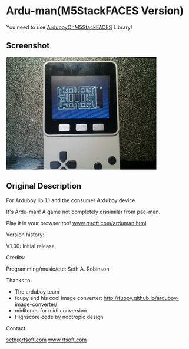 # Ardu-man(M5StackFACES Version)

You need to use [ArduboyOnM5StackFACES](https://github.com/phillowcompiler/ArduboyOnM5StackFACES) Library!

## Screenshot
![screenshot](https://github.com/phillowcompiler/arduman_arduboylib11_M5StackFACES/blob/master/screenshot/arduman.jpg)

## Original Description

For Arduboy lib 1.1 and the consumer Arduboy device

It's Ardu-man!  A game not completely dissimilar from pac-man.

Play it in your browser too! www.rtsoft.com/arduman.html

Version history:

V1.00:  Initial release

Credits:

Programming/music/etc:  Seth A. Robinson

Thanks to:

- The arduboy team
- foupy and his cool image converter: http://fuopy.github.io/arduboy-image-converter/
- miditones for midi conversion
- Highscore code by nootropic design

Contact:

seth@rtsoft.com
www.rtsoft.com
